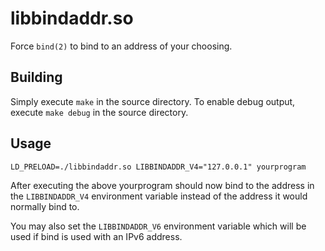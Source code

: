 # libbindaddr.so

Force `bind(2)` to bind to an address of your choosing.

## Building

Simply execute `make` in the source directory. To enable debug output, execute
`make debug` in the source directory.

## Usage

`LD_PRELOAD=./libbindaddr.so LIBBINDADDR_V4="127.0.0.1" yourprogram`

After executing the above yourprogram should now bind to the address in
the `LIBBINDADDR_V4` environment variable instead of the address it would
normally bind to.

You may also set the `LIBBINDADDR_V6` environment variable which will be used
if bind is used with an IPv6 address.
